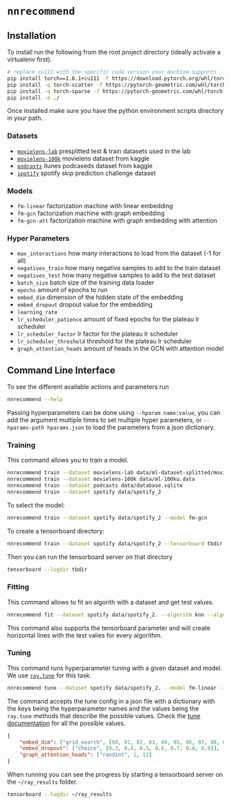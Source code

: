 `nnrecommend`
====

## Installation

To install run the following from the root project directory (ideally activate a virtualenv first).

```bash
# replace cu111 with the specific cuda version your machine supports
pip install torch==1.8.1+cu111 -f https://download.pytorch.org/whl/torch_stable.html
pip install -q torch-scatter -f https://pytorch-geometric.com/whl/torch-1.8.0+cu111.html
pip install -q torch-sparse -f https://pytorch-geometric.com/whl/torch-1.8.0+cu111.html
pip install -e ./
```

Once installed make sure you have the python environment scripts directory in your path.

### Datasets

* [`movielens-lab`](https://drive.google.com/uc?id=1rE20sLow9sT2ULpBOOWqw2SEnpIm16OZ) presplitted test & train datasets used in the lab
* [`movielens-100k`](https://www.kaggle.com/prajitdatta/movielens-100k-dataset/) movielens dataset from kaggle
* [`podcasts`](https://www.kaggle.com/thoughtvector/podcastreviews) itunes podcaseds dataset from kaggle
* [`spotify`](https://www.aicrowd.com/challenges/spotify-sequential-skip-prediction-challenge) spotify skip prediction challenge dataset

### Models

* `fm-linear` factorization machine with linear embedding
* `fm-gcn` factorization machine with graph embedding
* `fm-gcn-att` factorization machine with graph embedding with attention

### Hyper Parameters

* `max_interactions` how many interactions to load from the dataset (-1 for all)
* `negatives_train` how many negative samples to add to the train dataset
* `negatives_test` how many negative samples to add to the test dataset
* `batch_size` batch size of the training data loader
* `epochs` amount of epochs to run
* `embed_dim` dimension of the hidden state of the embedding
* `embed_dropout` dropout value for the embedding
* `learning_rate`
* `lr_scheduler_patience` amount of fixed epochs for the plateau lr scheduler
* `lr_scheduler_factor` lr factor for the plateau lr scheduler
* `lr_scheduler_threshold` threshold for the plateau lr scheduler
* `graph_attention_heads` amount of heads in the GCN with attention model

## Command Line Interface

To see the different available actions and parameters run

```bash
nnrecommend --help
```

Passing hyperparameters can be done using `--hparam name:value`, you can add the argument multiple times to set multiple hyper parameters, or `--hparams-path hparams.json` to load the parameters from a json dictionary.

### Training

This command allows you to train a model.

```bash
nnrecommend train --dataset movielens-lab data/ml-dataset-splitted/movielens
nnrecommend train --dataset movielens-100k data/ml-100ku.data
nnrecommend train --dataset podcasts data/database.sqlite
nnrecommend train --dataset spotify data/spotify_2
```

To select the model:

```bash
nnrecommend train --dataset spotify data/spotify_2 --model fm-gcn
```

To create a tensorboard directory:

```bash
nnrecommend train --dataset spotify data/spotify_2 --tensorboard tbdir
```

Then you can run the tensorboard server on that directory

```bash
tensorboard --logdir tbdir
```


### Fitting

This command allows to fit an algorith with a dataset and get test values.

```bash
nnrecommend fit --dataset spotify data/spotify_2. --algoritm knn --algorithm baseline
```

This command also supports the tensorboard parameter and will create horizontal lines with the test valies for every algorithm.

### Tuning

This command runs hyperparameter tuning with a given dataset and model.
We use [`ray.tune`](https://docs.ray.io/en/master/tune/index.html) for this task.

```bash
nnrecommend tune --dataset spotify data/spotify_2. --model fm-linear --config tune_config.json
```

The command accepts the tune config in a json file with a dictionary with the keys being the hyperparameter names and the values being the `ray.tune` methods that describe the possible values. 
Check the [tune documentation](https://docs.ray.io/en/master/tune/api_docs/search_space.html#tune-sample-docs) for all the possible values.

```json
{
    "embed_dim": ["grid_search", [80, 81, 82, 83, 84, 85, 86, 87, 88, 89, 90]],
    "embed_dropout": ["choice", [0.3, 0.4, 0.5, 0.6, 0.7, 0.8, 0.9]],
    "graph_attention_heads": ["randint", 1, 12]
}
```

When running you can see the progress by starting a tensorboard server on the `~/ray_results` folder.

```bash
tensorboard --logdir ~/ray_results
```